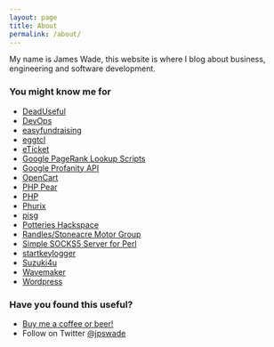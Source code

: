```yaml
---
layout: page
title: About
permalink: /about/
---
```


My name is James Wade, this website is where I blog about business, engineering and software development.

### You might know me for

- [DeadUseful](https://deaduseful.com/)
- [DevOps](https://gist.github.com/jpswade/4135841363e72ece8086146bd7bb5d91)
- [easyfundraising](https://www.easyfundraising.org.uk/)
- [eggtcl](https://github.com/eggtcl)
- [eTicket](https://sourceforge.net/p/eticket/wiki/Home/)
- [Google PageRank Lookup Scripts](https://twitter.com/openalgorithms/status/158699867420635136)
- [Google Profanity API](https://thenextweb.com/google/2011/08/17/google-inadvertently-creates-a-profanity-api/)
- [OpenCart](https://sourceforge.net/projects/php-opencart/)
- [PHP Pear](https://pear.php.net/user/jpswade)
- [PHP](https://people.php.net/hm2k)
- [Phurix](https://phurix.co.uk/)
- [pisg](https://en.wikipedia.org/wiki/Pisg_(software))
- [Potteries Hackspace](http://potterieshackspace.org/)
- [Randles/Stoneacre Motor Group](https://en.wikipedia.org/wiki/Stoneacre_Motor_Group)
- [Simple SOCKS5 Server for Perl](http://ssspl.sourceforge.net/)
- [startkeylogger](http://voices.washingtonpost.com/securityfix/2006/03/keylogger_utterance_spooks_nor.html)
- [Suzuki4u](https://suzuki4u.co.uk/)
- [Wavemaker](https://staffslive.co.uk/2015/02/wavemaker-project-boost-stoke-trent-digital-skills/)
- [Wordpress](https://wordpress.org/support/profile/hm2k)

### Have you found this useful?

* <a href="https://www.paypal.com/cgi-bin/webscr?cmd=_donations&business=james@wade.be&item_name=Buy%20me%20a%20beer!&item_number=beer001&amount=5%2e00&currency_code=GBP">Buy me a coffee or beer!</a>
* Follow on Twitter [@jpswade](http://twitter.com/jpswade)
